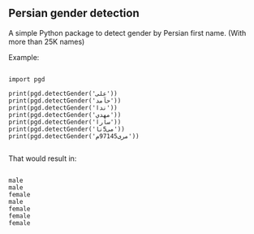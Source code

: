 ## Persian gender detection

A simple Python package to detect gender by Persian first name. (With more than 25K names)

Example:

```

import pgd

print(pgd.detectGender('علی'))
print(pgd.detectGender('حآمد'))
print(pgd.detectGender('ندا'))
print(pgd.detectGender('مهدي'))
print(pgd.detectGender('سارا'))
print(pgd.detectGender('می5نا'))
print(pgd.detectGender('مری97145م'))


```

That would result in:

```

male
male
female
male
female
female
female

```